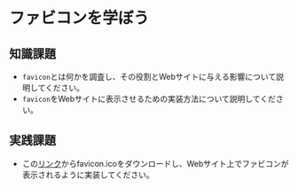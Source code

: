 # ファビコンを学ぼう

## 知識課題

- `favicon`とは何かを調査し、その役割とWebサイトに与える影響について説明してください。
- `favicon`をWebサイトに表示させるための実装方法について説明してください。

## 実践課題

- この[リンク](https://drive.google.com/drive/folders/1PbkVnuTjHAUpImAw3FXt2iO5l91Kl-ej)からfavicon.icoをダウンロードし、Webサイト上でファビコンが表示されるように実装してください。
